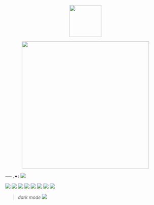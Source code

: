 <p align="center">
<img width="100" src="https://komarev.com/ghpvc/?username=kyoteru"
</p>

 <p align="center">
<img width="400" src="https://i.pinimg.com/736x/10/28/a3/1028a331215f53eef141383dfa02c401.jpg"
</p>

── .✦: ![](https://files.catbox.moe/ir4sp2.gif)

![](https://files.catbox.moe/stud3k.webp) ![](https://files.catbox.moe/l9li69.gif) ![](https://64.media.tumblr.com/fdebdb833f09dee43f8266eacc22fdaa/b598b7fada21f160-9a/s250x400/88ed1cb967dc63f776fd9aa8c139edb38ec9b51a.gifv) ![](https://64.media.tumblr.com/c9b76a01a0fac95a8bbf95853d17b11a/0b66a1d5af075f21-b8/s100x200/63dbe513d44240f27f409615dcd84b333e9c2bb9.gifv) ![](https://64.media.tumblr.com/e53bb8eae810ac724af9cc104cb75e63/c24536296bf3cafe-ae/s250x400/9293ae5d806fd889508c24a2878a13d55ccfc2d5.gifv) ![](https://64.media.tumblr.com/db1a3f11649350e75c6f77f7e049ca69/50f99216662f3f44-4a/s100x200/35aba97331e68ea0237a57ed790a51f48088029a.gifv) ![](https://64.media.tumblr.com/3850dc5704a9689c20a554ab8608edd9/ee9d0e519663456c-53/s100x200/62ce0852e5a92091bd2712618af4da34ef63b224.png) ![](https://64.media.tumblr.com/9f54064d98e2664b811612a1b05c7640/8e9d30a410d87d54-8b/s100x200/374dfcb9dc709dcf2482f49925e0668cf7882b06.pnj)
>*dark mode*  ![](https://files.catbox.moe/k53766.png)
